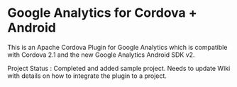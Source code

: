 Google Analytics for Cordova + Android
============================

This is an Apache Cordova Plugin for Google Analytics which is compatible with Cordova 2.1 and the new Google Analytics Android SDK v2.

Project Status : Completed and added sample project. Needs to update Wiki with details on how to integrate the plugin to a project.